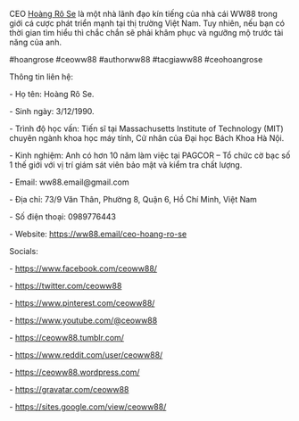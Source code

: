 <p>CEO <a href="https://ww88.email/ceo-hoang-ro-se">Hoàng Rô Se</a> là một nhà lãnh đạo kín tiếng của nhà cái WW88 trong giới cá cược phát triển mạnh tại thị trường Việt Nam. Tuy nhiên, nếu bạn có thời gian tìm hiểu thì chắc chắn sẽ phải khâm phục và ngưỡng mộ trước tài năng của anh.<p>
<p>#hoangrose #ceoww88 #authorww88 #tacgiaww88 #ceohoangrose<p>
<p>Thông tin liên hệ:<p>
<p>- Họ tên: Hoàng Rô Se.<p>
<p>- Sinh ngày: 3/12/1990.<p>
<p>- Trình độ học vấn: Tiến sĩ tại Massachusetts Institute of Technology (MIT) chuyên ngành khoa học máy tính, Cử nhân của Đại học Bách Khoa Hà Nội.<p>
<p>- Kinh nghiệm: Anh có hơn 10 năm làm việc tại PAGCOR – Tổ chức cờ bạc số 1 thế giới với vị trí giám sát viên bảo mật và kiểm tra chất lượng.<p>
<p>- Email: ww88.email@gmail.com<p>
<p>- Địa chỉ: 73/9 Văn Thân, Phường 8, Quận 6, Hồ Chí Minh, Việt Nam<p>
<p>- Số điện thoại: 0989776443<p>
<p>- Website: <a href="https://ww88.email/ceo-hoang-ro-se">https://ww88.email/ceo-hoang-ro-se</a><p>
<p>Socials:<p>
<p>- <a href="https://www.facebook.com/ceoww88/">https://www.facebook.com/ceoww88/</a><p>
<p>- <a href="https://twitter.com/ceoww88">https://twitter.com/ceoww88</a><p>
<p>- <a href="https://www.pinterest.com/ceoww88/">https://www.pinterest.com/ceoww88/</a><p>
<p>- <a href="https://www.youtube.com/@ceoww88">https://www.youtube.com/@ceoww88</a><p>
<p>- <a href="https://ceoww88.tumblr.com/">https://ceoww88.tumblr.com/</a><p>
<p>- <a href="https://www.reddit.com/user/ceoww88/">https://www.reddit.com/user/ceoww88/</a><p>
<p>- <a href="https://ceoww88.wordpress.com/">https://ceoww88.wordpress.com/</a><p>
<p>- <a href="https://gravatar.com/ceoww88">https://gravatar.com/ceoww88</a><p>
<p>- <a href="https://sites.google.com/view/ceoww88/">https://sites.google.com/view/ceoww88/</a><p>